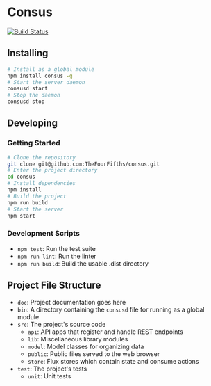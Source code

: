 # Consus

[![Build Status](https://travis-ci.org/TheFourFifths/consus.svg?branch=dev)](https://travis-ci.org/TheFourFifths/consus)

## Installing

```bash
# Install as a global module
npm install consus -g
# Start the server daemon
consusd start
# Stop the daemon
consusd stop
```

## Developing

### Getting Started

```bash
# Clone the repository
git clone git@github.com:TheFourFifths/consus.git
# Enter the project directory
cd consus
# Install dependencies
npm install
# Build the project
npm run build
# Start the server
npm start
```

### Development Scripts

* `npm test`: Run the test suite
* `npm run lint`: Run the linter
* `npm run build`: Build the usable .dist directory

## Project File Structure

* `doc`: Project documentation goes here
* `bin`: A directory containing the `consusd` file for running as a global module
* `src`: The project's source code
    * `api`: API apps that register and handle REST endpoints
    * `lib`: Miscellaneous library modules
    * `model`: Model classes for organizing data
    * `public`: Public files served to the web browser
    * `store`: Flux stores which contain state and consume actions
* `test`: The project's tests
    * `unit`: Unit tests
